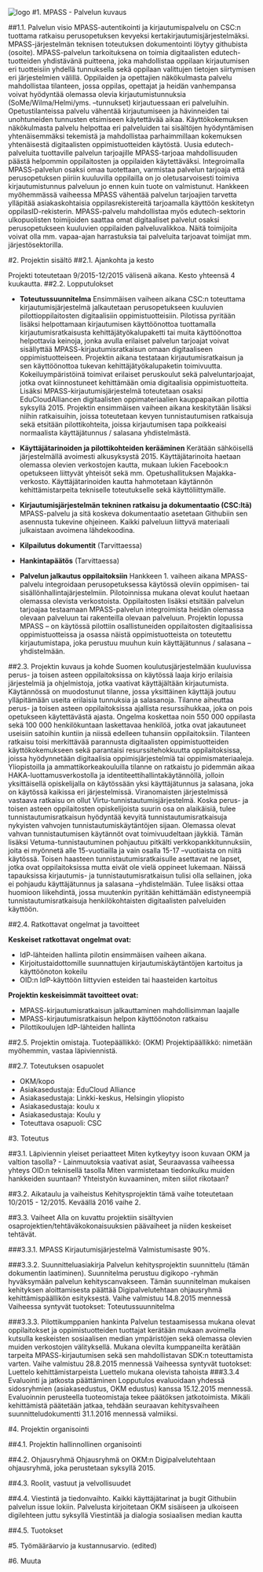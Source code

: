 ![logo](https://raw.githubusercontent.com/Digipalvelutehdas/jaetut-kaytannot/master/images/logo-new-100.png)
#1. MPASS - Palvelun kuvaus

##1.1. Palvelun visio
MPASS-autentikointi ja kirjautumispalvelu on CSC:n tuottama ratkaisu perusopetuksen kevyeksi kertakirjautumisjärjestelmäksi. MPASS-järjestelmän teknisen toteutuksen dokumentointi löytyy githubista (osoite). MPASS-palvelun tarkoituksena on toimia digitaalisten edutech-tuotteiden yhdistävänä puitteena, joka mahdollistaa oppilaan kirjautumisen eri tuotteisiin yhdellä tunnuksella sekä oppilaan valittujen tietojen siirtymisen eri järjestelmien välillä. 
Oppilaiden ja opettajien näkökulmasta palvelu mahdollistaa tilanteen, jossa oppilas, opettajat ja heidän vanhempansa voivat hyödyntää olemassa olevia kirjautumistunnuksia (SoMe/Wilma/Helmi/yms. –tunnukset) kirjautuessaan eri palveluihin. Opetustilanteissa palvelu vähentää kirjautumiseen ja hävinneiden tai unohtuneiden tunnusten etsimiseen käytettävää aikaa. Käyttökokemuksen näkökulmasta palvelu helpottaa eri palveluiden tai sisältöjen hyödyntämisen yhtenäisemmäksi tekemistä ja mahdollistaa parhaimmillaan kokemuksen yhtenäisestä digitaalisten oppimistuotteiden käytöstä.
Uusia edutech-palveluita tuottaville palvelun tarjoajille MPASS-tarjoaa mahdollisuuden päästä helpommin oppilaitosten ja oppilaiden käytettäväksi. Integroimalla MPASS-palvelun osaksi omaa tuotettaan, varmistaa palvelun tarjoaja että perusopetuksen piiriin kuuluvilla oppilailla on jo oletusarvoisesti toimiva kirjautumistunnus palveluun jo ennen kuin tuote on valmistunut. Hankkeen myöhemmässä vaiheessa MPASS vähentää palvelun tarjoajien tarvetta ylläpitää asiakaskohtaisia oppilasrekistereitä tarjoamalla käyttöön keskitetyn oppilasID-rekisterin. 
MPASS-palvelu mahdollistaa myös edutech-sektorin ulkopuolisten toimijoiden saattaa omat digitaaliset palvelut osaksi perusopetukseen kuuluvien oppilaiden palveluvalikkoa. Näitä toimijoita voivat olla mm. vapaa-ajan harrastuksia tai palveluita tarjoavat toimijat mm. järjestösektorilla. 

#2. Projektin sisältö
##2.1. Ajankohta ja kesto 

Projekti toteutetaan 9/2015-12/2015 välisenä aikana. Kesto yhteensä 4 kuukautta.
##2.2. Lopputulokset

- **Toteutussuunnitelma**
Ensimmäisen vaiheen aikana CSC:n toteuttama kirjautumisjärjestelmä jalkautetaan perusopetukseen kuuluvien pilottioppilaitosten digitaalisiin oppimistuotteisiin. Pilotissa pyritään lisäksi helpottamaan kirjautumisen käyttöönottoa tuottamalla kirjautumisratkaisusta kehittäjätyökalupaketti tai muita käyttöönottoa helpottavia keinoja, jonka avulla erilaiset palvelun tarjoajat voivat sisällyttää MPASS-kirjautumisratkaisun omaan digitaaliseen oppimistuotteiseen. Projektin aikana testataan kirjautumisratkaisun ja sen käyttöönottoa tukevan kehittäjätyökalupaketin toimivuutta.
Kokeiluympäristöinä toimivat erilaiset peruskoulut sekä palveluntarjoajat, jotka ovat kiinnostuneet kehittämään omia digitaalisia oppimistuotteita. Lisäksi MPASS-kirjautumisjärjestelmä toteutetaan osaksi EduCloudAlliancen digitaalisten oppimateriaalien kauppapaikan pilottia syksyllä 2015.
Projektin ensimmäisen vaiheen aikana keskitytään lisäksi niihin ratkaisuihin, joissa toteutetaan kevyen tunnistautumisen ratkaisuja sekä etsitään pilottikohteita, joissa kirjautumisen tapa poikkeaisi normaalista käyttäjätunnus / salasana yhdistelmästä. 

- **Käyttäjätarinoiden ja pilottikohteiden kerääminen**
Kerätään sähköisellä järjestelmällä avoimesti alkusyksystä 2015. Käyttäjätarinoita haetaan olemassa olevien verkostojen kautta, mukaan lukien Facebook:n opetukseen liittyvät yhteisöt sekä mm. Opetushallituksen Majakka-verkosto. Käyttäjätarinoiden kautta hahmotetaan käytännön kehittämistarpeita tekniselle toteutukselle sekä käyttöliittymälle.

- **Kirjautumisjärjestelmän tekninen ratkaisu ja dokumentaatio (CSC:ltä)**
MPASS-palvelu ja sitä koskeva dokumentaatio asetetaan Githubiin sen asennusta tukevine ohjeineen. Kaikki palveluun liittyvä materiaali julkaistaan avoimena lähdekoodina. 

- **Kilpailutus dokumentit** (Tarvittaessa)
- **Hankintapäätös** (Tarvittaessa)

- **Palvelun jalkautus oppilaitoksiin**
Hankkeen 1. vaiheen aikana MPASS-palvelu integroidaan perusopetuksessa käytössä oleviin oppimisen- tai sisällönhallintajärjestelmiin. Pilotoinnissa mukana olevat koulut haetaan olemassa olevista verkostoista. Oppilaitosten lisäksi etsitään palvelun tarjoajaa testaamaan MPASS-palvelun integroimista heidän olemassa olevaan palveluun tai rakenteilla olevaan palveluun. Projektin lopussa MPASS – on käytössä pilottiin osallistuneiden oppilaitosten digitaalisissa oppimistuotteissa ja osassa näistä oppimistuotteista on toteutettu kirjautumistapa, joka perustuu muuhun kuin käyttäjätunnus / salasana –yhdistelmään. 

##2.3. Projektin kuvaus ja kohde
Suomen koulutusjärjestelmään kuuluvissa perus- ja toisen asteen oppilaitoksissa on käytössä laaja kirjo erilaisia järjestelmiä ja ohjelmistoja, jotka vaativat käyttäjältään kirjautumista. Käytännössä on muodostunut tilanne, jossa yksittäinen käyttäjä joutuu ylläpitämään useita erilaisia tunnuksia ja salasanoja.  Tilanne aiheuttaa perus- ja toisen asteen oppilaitoksissa ajallista resurssihukkaa, joka on pois opetukseen käytettävästä ajasta. Ongelma koskettaa noin 550 000 oppilasta sekä 100 000 henkilökuntaan laskettavaa henkilöä, jotka ovat jakautuneet useisiin satoihin kuntiin ja niissä edelleen tuhansiin oppilaitoksiin. Tilanteen ratkaisu toisi merkittävää parannusta digitaalisten oppimistuotteiden käyttökokemukseen sekä parantaisi resurssitehokkuutta oppilaitoksissa, joissa hyödynnetään digitaalisia oppimisjärjestelmiä tai oppimismateriaaleja. Yliopistoilla ja ammattikorkeakouluilla tilanne on ratkaistu jo pidemmän aikaa HAKA-luottamusverkostolla ja identiteettihallintakäytännöllä, jolloin yksittäisellä opiskelijalla on käytössään yksi käyttäjätunnus ja salasana, joka on käytössä kaikissa eri järjestelmissä. Viranomaisten järjestelmissä vastaava ratkaisu on ollut Virtu-tunnistautumisjärjestelmä.
Koska perus- ja toisen asteen oppilaitosten opiskelijoista suurin osa on alaikäisiä, tulee tunnistautumisratkaisun hyödyntää kevyitä tunnistautumisratkaisuja nykyisten vahvojen tunnistautumiskäytäntöjen sijaan. Olemassa olevat vahvan tunnistautumisen käytännöt ovat toimivuudeltaan jäykkiä. Tämän lisäksi Vetuma-tunnistautuminen pohjautuu pitkälti verkkopankkitunnuksiin, joita ei myönnetä alle 15-vuotiailla ja vain osalla 15-17 –vuotiaista on niitä käytössä. Toisen haasteen tunnistautumisratkaisulle asettavat ne lapset, jotka ovat oppilaitoksissa mutta eivät ole vielä oppineet lukemaan. Näissä tapauksissa kirjautumis- ja tunnistautumisratkaisun tulisi olla sellainen, joka ei pohjaudu käyttäjätunnus ja salasana –yhdistelmään. Tulee lisäksi ottaa huomioon liikehdintä, jossa muutenkin pyritään kehittämään edistyneempiä tunnistautumisratkaisuja henkilökohtaisten digitaalisten palveluiden käyttöön. 

##2.4. Ratkottavat ongelmat ja tavoitteet

**Keskeiset ratkottavat ongelmat ovat:**
- IdP-lähteiden hallinta pilotin ensimmäisen vaiheen aikana. 
- Kirjoitustaidottomille suunnattujen kirjautumiskäytäntöjen kartoitus ja käyttöönoton kokeilu
- OID:n IdP-käyttöön liittyvien esteiden tai haasteiden kartoitus

**Projektin keskeisimmät tavoitteet ovat:**
- MPASS-kirjautumisratkaisun jalkauttaminen mahdollisimman laajalle
- MPASS-kirjautumisratkaisun helpon käyttöönoton ratkaisu
- Pilottikoulujen IdP-lähteiden hallinta

##2.5. Projektin omistaja.
Tuotepäällikkö:  (OKM)
Projektipäällikkö: nimetään myöhemmin, vastaa läpiviennistä.

##2.7. Toteutuksen osapuolet
- OKM/kopo
- Asiakasedustaja: EduCloud Alliance
- Asiakasedustaja: Linkki-keskus, Helsingin yliopisto
- Asiakasedustaja: koulu x
- Asiakasedustaja: Koulu y
- Toteuttava osapuoli: CSC

#3. Toteutus

##3.1. Läpiviennin yleiset periaatteet
    Miten kytkeytyy isoon kuvaan OKM ja valtion tasolla?
    - Lainmuutoksia vaativat asiat, Seuraavassa vaiheessa yhteys OID:n teknisellä tasolla
    Miten varmistetaan tiedonkulku muiden hankkeiden suuntaan?
    Yhteistyön kuvaaminen, miten siilot rikotaan?

##3.2. Aikataulu ja vaiheistus
Kehitysprojektin tämä vaihe toteutetaan 10/2015 - 12/2015. Keväällä 2016 vaihe 2.

##3.3. Vaiheet
Alla on kuvattu projektiin sisältyvien osaprojektien/tehtäväkokonaisuuksien päävaiheet ja niiden keskeiset tehtävät.

###3.3.1. MPASS Kirjautumisjärjestelmä 
Valmistumisaste 90%.

###3.3.2. Suunnitteluasiakirja
Palvelun kehitysprojektin suunnittelu (tämän dokumentin laatiminen). Suunnitelma perustuu digikopo -ryhmän hyväksymään palvelun kehityscanvakseen. Tämän suunnitelman mukaisen kehityksen aloittamisesta päättää Digipalvelutehtaan ohjausryhmä kehittämispäällikön esityksestä. 
    Vaihe valmistuu 14.8.2015 mennessä
Vaiheessa syntyvät tuotokset:
    Toteutussuunnitelma

###3.3.3. Pilottikumppanien hankinta
Palvelun testaamisessa mukana olevat oppilaitokset ja oppimistuotteiden tuottajat kerätään mukaan avoimella kutsulla keskeisten sosiaalisen median ympäristöjen sekä olemassa olevien muiden verkostojen välityksellä.  Mukana olevilta kumppaneilta kerätään tarpeita MPASS-kirjautumisen sekä sen mahdollistavan SDK:n toteuttamista varten. 
    Vaihe valmistuu 28.8.2015 mennessä
Vaiheessa syntyvät tuotokset:
Luettelo kehittämistarpeista
Luettelo mukana olevista tahoista
###3.3.4 Evaluointi ja jatkosta päättäminen
Lopputulos evaluoidaan yhdessä sidosryhmien (asiakasedustus, OKM edustus) kanssa 15.12.2015 mennessä. Evaluoinnin perusteella tuoteomistaja tekee päätöksen jatkotoimista. Mikäli kehittämistä päätetään jatkaa, tehdään seuraavan kehitysvaiheen suunnitteludokumentti 31.1.2016 mennessä valmiiksi.

#4. Projektin organisointi

##4.1. Projektin hallinnollinen organisointi

##4.2. Ohjausryhmä
Ohjausryhmä on OKM:n Digipalvelutehtaan ohjausryhmä, joka perustetaan syksyllä 2015.

##4.3. Roolit, vastuut ja velvollisuudet

##4.4. Viestintä ja tiedonvaihto.
    Kaikki käyttäjätarinat ja bugit Githubiin palvelun issue lokiin.
    Palvelusta kirjoitetaan OKM sisäiseen ja ulkoiseen digilehteen juttu syksyllä
    Viestintää ja dialogia sosiaalisen median kautta

##4.5. Tuotokset

#5. Työmääräarvio ja kustannusarvio. (edited)

#6. Muuta

